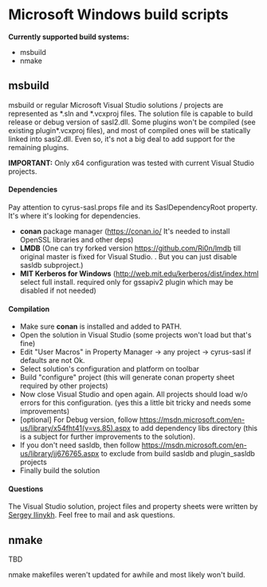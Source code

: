 # Microsoft Windows build scripts

**Currently supported build systems:**

* msbuild
* nmake

## msbuild

msbuild or regular Microsoft Visual Studio solutions / projects are represented as 
\*.sln and \*.vcxproj files. The solution file is capable to build release or debug 
version of sasl2.dll. Some plugins won't be compiled (see existing plugin*.vcxproj files),
and most of compiled ones will be statically linked into sasl2.dll.
Even so, it's not a big deal to add support for the remaining plugins.

**IMPORTANT:** Only x64 configuration was tested with current Visual Studio projects.

#### Dependencies

Pay attention to cyrus-sasl.props file and its SaslDependencyRoot property. 
It's where it's looking for dependencies.

* **conan** package manager (https://conan.io/ It's needed to install OpenSSL libraries and other deps)
* **LMDB** (One can try forked version https://github.com/Ri0n/lmdb till original master
 is fixed for Visual Studio. . But you can just disable sasldb subproject.)
* **MIT Kerberos for Windows** (http://web.mit.edu/kerberos/dist/index.html select full install.
  required only for gssapiv2 plugin which may be disabled if not needed)

#### Compilation

* Make sure **conan** is installed and added to PATH.
* Open the solution in Visual Studio (some projects won't load but that's fine)
* Edit "User Macros" in Property Manager -> any project -> cyrus-sasl if defaults are not Ok.
* Select solution's configuration and platform on toolbar
* Build "configure" project (this will generate conan property sheet required by other projects)
* Now close Visual Studio and open again. All projects should load w/o errors for this configuration.
  (yes this a little bit tricky and needs some improvements)
* [optional] For Debug version, follow https://msdn.microsoft.com/en-us/library/x54fht41(v=vs.85).aspx 
  to add dependency libs directory (this is a subject for further improvements to the solution).
* If you don't need sasldb, then follow https://msdn.microsoft.com/en-us/library/jj676765.aspx to
  exclude from build sasldb and plugin_sasldb projects
* Finally build the solution

#### Questions

The Visual Studio solution, project files and property sheets were written by [Sergey Ilinykh](mailto:rion4ik@gmail.com).
Feel free to mail and ask questions.

## nmake

TBD

nmake makefiles weren't updated for awhile and most likely won't build.